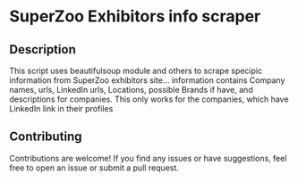 # SuperZoo Exhibitors info scraper

## Description
This script uses beautifulsoup module and others to scrape specipic information from SuperZoo
exhibitors site... information contains Company names, urls, LinkedIn urls, Locations, possible 
Brands if have, and descriptions for companies.
This only works for the companies, which have LinkedIn link in their profiles

## Contributing
Contributions are welcome! If you find any issues or have suggestions, feel free to open an issue
or submit a pull request.
